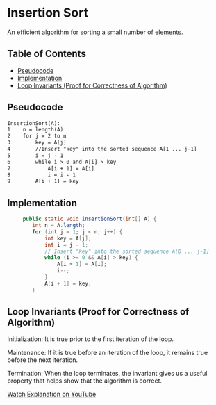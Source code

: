 # Insertion Sort

An efficient algorithm for sorting a small number of elements.

## Table of Contents

- [Pseudocode](##pseudocode)
- [Implementation](#implementation)
- [Loop Invariants (Proof for Correctness of Algorithm)](#loop-invariants-proof-for-correctness-of-algorithm)

## Pseudocode

```html
InsertionSort(A):
1    n = length(A)
2    for j = 2 to n
3        key = A[j]
4        //Insert "key" into the sorted sequence A[1 ... j-1]
5        i = j - 1
6        while i > 0 and A[i] > key
7            A[i + 1] = A[i]
8            i = i - 1
9        A[i + 1] = key
```

## Implementation

```java
     public static void insertionSort(int[] A) {
        int n = A.length;
        for (int j = 1; j < n; j++) { 
            int key = A[j];
            int i = j - 1;
            // Insert "key" into the sorted sequence A[0 ... j-1]
            while (i >= 0 && A[i] > key) {
                A[i + 1] = A[i];
                i--;
            }
            A[i + 1] = key;
        }
```

## Loop Invariants (Proof for Correctness of Algorithm)

Initialization: It is true prior to the first iteration of the loop.

Maintenance: If it is true before an iteration of the loop, it remains true before the next iteration.

Termination: When the loop terminates, the invariant gives us a useful property that helps show that the algorithm is correct.

[Watch Explanation on YouTube](https://www.youtube.com/watch?v=SElE4RlAji0)
